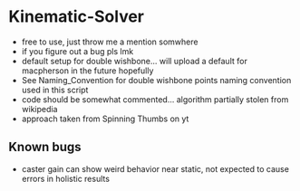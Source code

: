 # Kinematic-Solver

* free to use, just throw me a mention somwhere
* if you figure out a bug pls lmk
* default setup for double wishbone... will upload a default for macpherson in the future hopefully
* See Naming_Convention for double wishbone points naming convention used in this script
* code should be somewhat commented... algorithm partially stolen from wikipedia
* approach taken from Spinning Thumbs on yt


## Known bugs
* caster gain can show weird behavior near static, not expected to cause errors in holistic results
